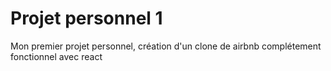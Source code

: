# Projet personnel 1
 Mon premier projet personnel, création d'un clone de airbnb complétement fonctionnel avec react
